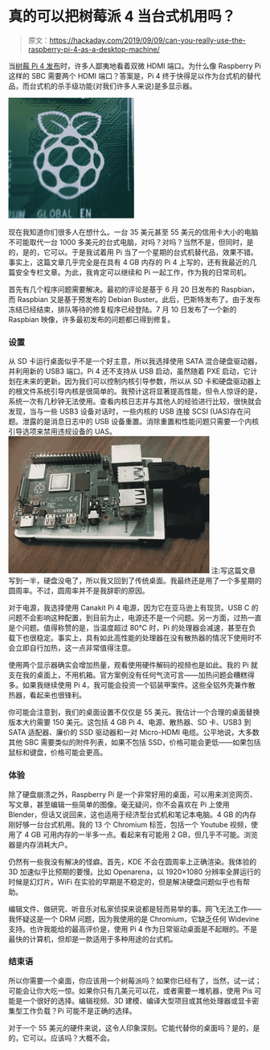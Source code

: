 # 真的可以把树莓派 4 当台式机用吗？

> 原文：<https://hackaday.com/2019/09/09/can-you-really-use-the-raspberry-pi-4-as-a-desktop-machine/>

当[树莓 Pi 4 发布](https://hackaday.com/2019/06/23/raspberry-pi-4-just-released-faster-cpu-more-memory-dual-hdmi-ports/)时，许多人鄙夷地看着双微 HDMI 端口。为什么像 Raspberry Pi 这样的 SBC 需要两个 HDMI 端口？答案是，Pi 4 终于快得足以作为台式机的替代品，而台式机的杀手级功能(对我们许多人来说)是多显示器。

[![](img/282513467c6a5d511e7867c133f09c2e.png)](https://hackaday.com/wp-content/uploads/2019/08/IMG_20190904_100139-e1567609456916_bright.png)

现在我知道你们很多人在想什么。一台 35 美元甚至 55 美元的信用卡大小的电脑不可能取代一台 1000 多美元的台式电脑，对吗？对吗？当然不是，但同时，是的，是的，它可以。于是我试着用 Pi 当了一个星期的台式机替代品，效果不错。事实上，这篇文章几乎完全是在具有 4 GB 内存的 Pi 4 上写的，还有我最近的几篇安全专栏文章。为此，我肯定可以继续和 Pi 一起工作，作为我的日常司机。

首先有几个程序问题需要解决。最初的评论是基于 6 月 20 日发布的 Raspbian，而 Raspbian 又是基于预发布的 Debian Buster。此后，巴斯特发布了。由于发布冻结已经结束，排队等待的修复程序已经登陆。7 月 10 日发布了一个新的 Raspbian 映像，许多最初发布的问题都已得到修复。

### 设置

从 SD 卡运行桌面似乎不是一个好主意，所以我选择使用 SATA 混合硬盘驱动器，并利用新的 USB3 端口。Pi 4 还不支持从 USB 启动，虽然随着 PXE 启动，它计划在未来的更新。因为我们可以控制内核引导参数，所以从 SD 卡和硬盘驱动器上的根文件系统引导内核是很简单的。我预计这将显著提高性能，但令人惊讶的是，系统一次有几秒钟无法使用。查看内核日志并与其他人的经验进行比较，很快就会发现，当与一些 USB3 设备对话时，一些内核的 USB 连接 SCSI (UAS)存在问题。泄露的是消息日志中的 USB 设备重置。消除重置和性能问题只需要一个内核引导选项来禁用违规设备的 UAS。
![Raspberry Pi 4 with Hard Drive](img/e2a9195d75b6dc26a1dbf0782d541846.png)
注:写这篇文章写到一半，硬盘没电了，所以我又回到了传统桌面。我最终还是用了一个多星期的圆周率。不过，圆周率并不是我辞职的原因。

对于电源，我选择使用 Canakit Pi 4 电源，因为它在亚马逊上有现货。USB C 的问题不会影响这种配置，到目前为止，电源还不是一个问题。另一方面，过热一直是个问题。值得称赞的是，当温度超过 80°C 时，Pi 的处理器会减速，甚至在负载下也很稳定。事实上，具有如此高性能的处理器在没有散热器的情况下使用时不会立即自行加热，这一点非常值得注意。

使用两个显示器确实会增加热量，观看使用硬件解码的视频也是如此。我的 Pi 就支在我的桌面上，不用机箱。官方案例没有任何气流可言——加热问题会糟糕得多。如果我继续使用 Pi 4，我可能会投资一个铝装甲案件。这些全铝外壳兼作散热器，看起来也很锋利。

你可能会注意到，我们的桌面设置不仅仅是 55 美元。我估计一个合理的桌面替换版本大约需要 150 美元。这包括 4 GB Pi 4、电源、散热器、SD 卡、USB3 到 SATA 适配器、廉价的 SSD 驱动器和一对 Micro-HDMI 电缆。公平地说，大多数其他 SBC 需要类似的附件列表，如果不包括 SSD，价格可能会更低——如果包括鼠标和键盘，价格可能会更高。

### 体验

除了硬盘崩溃之外，Raspberry Pi 是一个非常好用的桌面，可以用来浏览网页、写文章，甚至编辑一些简单的图像。毫无疑问，你不会喜欢在 Pi 上使用 Blender，但话又说回来，这也适用于经济型台式机和笔记本电脑。4 GB 的内存刚好够一台台式机用。我的 13 个 Chromium 标签，包括一个 Youtube 视频，使用了 4 GB 可用内存的一半多一点。看起来有可能用 2 GB，但几乎不可能。浏览器是内存消耗大户。

仍然有一些我没有解决的怪癖。首先，KDE 不会在圆周率上正确渲染。我体验的 3D 加速似乎比预期的要慢。比如 Openarena，以 1920×1080 分辨率全屏运行的时候是幻灯片。WiFi 在实验的早期是不稳定的，但是解决硬盘问题似乎也有帮助。

编辑文件、做研究、听音乐对私家侦探来说都是轻而易举的事。网飞无法工作——我怀疑这是一个 DRM 问题，因为我使用的是 Chromium，它缺乏任何 Widevine 支持。也许我能给的最高评价是，使用 Pi 4 作为日常驱动桌面是不起眼的。不是最快的计算机，但却是一款适用于多种用途的台式机。

### 结束语

所以你需要一个桌面，你应该用一个树莓派吗？如果你已经有了，当然，试一试；可能会让你大吃一惊。如果你只有几美元可以花，或者需要一堆机器，使用 Pis 可能是一个很好的选择。编辑视频、3D 建模、编译大型项目或其他处理器或显卡密集型工作负载？Pi 可能不是正确的选择。

对于一个 55 美元的硬件来说，这令人印象深刻。它能代替你的桌面吗？是的，是的，它可以。应该吗？大概不会。